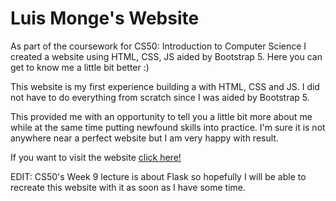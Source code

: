 # Luis Monge's Website
As part of the coursework for CS50: Introduction to Computer Science I created a website using HTML, CSS, JS aided by Bootstrap 5. Here you can get to know me a little bit better :) 


This website is my first experience building a with HTML, CSS and JS. I did not have to do everything from scratch since I was aided by Bootstrap 5. 

This provided me with an opportunity to tell you a little bit more about me while at the same time putting newfound skills into practice. I'm sure it is not anywhere near a perfect website but I am very happy with result.

If you want to visit the website [click here!](https://luismongeb.github.io/LuisMongeB.github.io/)

EDIT: CS50's Week 9 lecture is about Flask so hopefully I will be able to recreate this website with it as soon as I have some time. 
